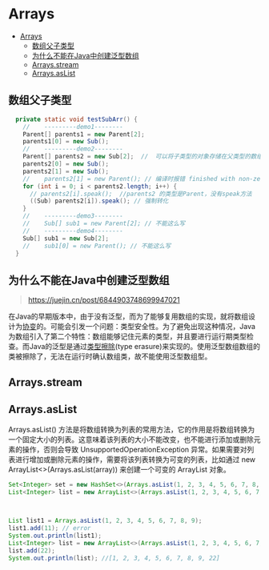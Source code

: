 # Arrays

- [Arrays](#arrays)
  - [数组父子类型](#数组父子类型)
  - [为什么不能在Java中创建泛型数组](#为什么不能在java中创建泛型数组)
  - [Arrays.stream](#arraysstream)
  - [Arrays.asList](#arraysaslist)

## 数组父子类型

```java
  private static void testSubArr() {
    //    ---------demo1--------
    Parent[] parents1 = new Parent[2];
    parents1[0] = new Sub();
    //    ---------demo2--------
    Parent[] parents2 = new Sub[2];  //  可以将子类型的对象存储在父类型的数组中
    parents2[0] = new Sub();
    parents2[1] = new Sub();
    //    parents2[1] = new Parent(); // 编译时报错 finished with non-zero exit value 1
    for (int i = 0; i < parents2.length; i++) {
      // parents2[i].speak();  //parents2 的类型是Parent，没有speak方法
      ((Sub) parents2[i]).speak(); // 强制转化
    }
    //    ---------demo3--------
    //    Sub[] sub1 = new Parent[2]; // 不能这么写
    //    ---------demo4--------
    Sub[] sub1 = new Sub[2];
    //    sub1[0] = new Parent(); // 不能这么写
  }

```

## 为什么不能在Java中创建泛型数组

> <https://juejin.cn/post/6844903748699947021>

  在Java的早期版本中，由于没有泛型，而为了能够复用数组的实现，就将数组设计为[协变](./Java%E7%9B%B8%E5%85%B3%E7%9F%A5%E8%AF%86.md#协变)的。可能会引发一个问题：类型安全性。为了避免出现这种情况，Java为数组引入了第二个特性：数组能够记住元素的类型，并且要进行运行期类型检查。而Java的泛型是通过[类型擦除](./Java%E6%B3%9B%E5%9E%8B.md#类型擦除)(type erasure)来实现的。使用泛型数组数组的类被擦除了，无法在运行时确认数组类，故不能使用泛型数组型。

## Arrays.stream

## Arrays.asList

Arrays.asList() 方法是将数组转换为列表的常用方法，它的作用是将数组转换为一个固定大小的列表。这意味着该列表的大小不能改变，也不能进行添加或删除元素的操作，否则会导致 UnsupportedOperationException 异常。如果需要对列表进行增加或删除元素的操作，需要将该列表转换为可变的列表，比如通过 new ArrayList<>(Arrays.asList(array)) 来创建一个可变的 ArrayList 对象。

```java
Set<Integer> set = new HashSet<>(Arrays.asList(1, 2, 3, 4, 5, 6, 7, 8, 9));
List<Integer> list = new ArrayList<>(Arrays.asList(1, 2, 3, 4, 5, 6, 7, 8, 9))



List list1 = Arrays.asList(1, 2, 3, 4, 5, 6, 7, 8, 9);
list1.add(11); // error
System.out.println(list1);
List<Integer> list = new ArrayList<>(Arrays.asList(1, 2, 3, 4, 5, 6, 7, 8, 9));
list.add(22);
System.out.println(list); //[1, 2, 3, 4, 5, 6, 7, 8, 9, 22]
```

